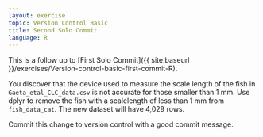 ```yaml
---
layout: exercise
topic: Version Control Basic
title: Second Solo Commit
language: R
---
```


This is a follow up to
[First Solo Commit]({{ site.baseurl }}/exercises/Version-control-basic-first-commit-R).

You discover that the device used to measure the scale length of the fish in `Gaeta_etal_CLC_data.csv` is not accurate for those smaller than 1 mm. Use dplyr to remove the fish with a scalelength of less than 1 mm from `fish_data_cat`. The new dataset will have 4,029 rows. 

Commit this change to version control with a good commit message.
